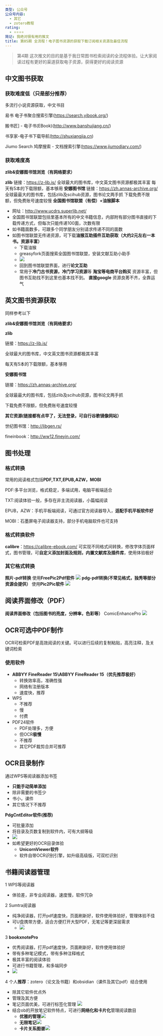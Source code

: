 ```yaml
---
类型: 公众号
公众号内容:
  - 其它
  - zotero教程
rating:
  - ⭐⭐⭐⭐
简记: 我绝对很有用的推文
title: 第05期 全流程！电子图书资源的获取下载订阅相关资源及最佳流程
---
```


> 第4期
> 这次推文的目的是基于我日常图书检索阅读的全流程体验。让大家阅读过程有更好的渠道获取电子资源，获得更好的阅读资源

## 中文图书获取

### 获取难度低（只是部分推荐）

多流行小说资源获取，中文书目

易书 电子书聚合搜索引擎(https://search.yibook.org/)

搬书匠] - 电子书(EBook)(http://www.banshujiang.cn/)

书享家-电子书下载导航(http://shuxiangjia.cn)

Jiumo Search 鸠摩搜索 - 文档搜索引擎(https://www.jiumodiary.com/)



### 获取难度高
**zlib&安娜图书馆浏览（有网络要求）**


**zlib**
链接：https://z-lib.is/
全球最大的图书库，中文英文图书资源都极其丰富
每天有5本的下载限额，基本够用
**安娜图书馆**
链接：https://zh.annas-archive.org/
全球最最大的图书库，包括zlib及scihub资源，图书论文两手抓
下载免费不限额，但免费账号速度较慢
**全国图书馆联盟（有偿）+油猴脚本**
- 网址：http://www.ucdrs.superlib.net/
- 全国图书馆联盟包括里基本所有的中文书籍信息，内部附有部分图书直接的下载传递方式，但每次只能传递100面，次数有限
- 如书籍面数多，可跟多个同学朋友分别请求传递不同的面数
- 如图书馆联盟无传递资源，可下载**油猴互助插件互助获取（大约2元左右一本书。资源丰富）**
	- 下载油猴
	- greasyfork页面搜索全国图书馆联盟，安装文献互助小助手
	- ![](https://pic-go-42.oss-cn-guangzhou.aliyuncs.com/img/20231130100347.png)
	- 回到图书馆联盟界面，进行**论文互助**
	- 常用于**冷门古书资源，冷门学习资源**等
**淘宝等电商平台购买**
资源丰富，但图书互助找不到这里也基本找不到。
**直接google**
资源良莠不齐，全靠运气

## 英文图书资源获取

同样参考以下

**zlib&安娜图书馆浏览（有网络要求）**

**zlib**

链接：https://z-lib.is/

全球最大的图书库，中文英文图书资源都极其丰富

每天有5本的下载限额，基本够用

**安娜图书馆**

链接：https://zh.annas-archive.org/

全球最最大的图书库，包括zlib及scihub资源，图书论文两手抓

下载免费不限额，但免费账号速度较慢

**其它资源(链接都有点早了，无法登录，可自行谷歌镜像网站）**

世纪图书馆：http://libgen.rs/

fineinbook：http://ww12.fineyin.com/

## 图书处理

### 格式转换

常用的阅读格式包括**PDF,TXT,EPUB,AZW，MOBI**

PDF:多平台浏览，格式稳定，多端试用，电脑平板端适合

TXT:阅读体验一般，多存在非主流阅读器，小篇幅阅读

EPUB，AZW：手机平板端阅读，可通过官方阅读器导入，**适配手机平板软件好**

MOBI：石墨屏电子阅读器支持，部分手机电脑软件也可支持

### 格式转换软件

**calibre**：https://calibre-ebook.com/
可实现不同格式间转换，修改字体页面样式，图书管理，可**自定义添加封面及规则，内置文献库及插件库**，使用体验极好

### 其它格式转换

**照片-pdf转换**
使用**FreePic2Pdf软件**
![](https://pic-go-42.oss-cn-guangzhou.aliyuncs.com/img/20231130101622.png)
**pdg-pdf转换(不常见格式，独秀等部分资源会提供）**
使用**Pic2Pic软件**
![](https://pic-go-42.oss-cn-guangzhou.aliyuncs.com/img/20231130101705.png)

## 阅读界面修改（PDF）

**阅读界面修改（包括图书的亮度，分辨率，色彩等）**
ComicEnhancePro
![](https://pic-go-42.oss-cn-guangzhou.aliyuncs.com/img/20231130101917.png)

## OCR可选中PDF制作

OCR可检索PDF是高效阅读的关键。可以进行后续的复制粘贴，高亮注释，及关键词检索

### 使用软件

- **ABBYY FineReader 15\ABBYY FineReader 15（优先推荐极好）** 
	- 转换效率高，准确性强
	- 网络有注册版本
	- 速度快，推荐
- WPS
	- 不推荐
	- 慢
	- 付费
- PDF24软件
	- PDF处理多，方便
	- 但OCR**极慢**
	- 不推荐
	- 其它PDF裁剪合并可推荐

## OCR目录制作

通过WPS等阅读器添加书签

- **只能手动简单添加**
- 除非需要的书签少
- 书小，课件
- 其它情况下不推荐

**PdgCntEditor软件(推荐)**
- 可批量添加
- 将目录及页数复制到软件内，可有大纲等级
- ![](https://pic-go-42.oss-cn-guangzhou.aliyuncs.com/img/20231130102525.png)
- 如希望更好的OCR目录体验
	- **UnicornViewer软件**
	- 软件自带OCR识别引擎，如升级高级版，可双栏识别

## 书籍阅读器管理

1 WPS等阅读器

- 体验差，非专业阅读器，速度慢，软件冗杂

2 Sumtra阅读器

- 纯净阅读器，打开pdf速度快，页面刷新好，软件使用体验好，管理体验不佳
- 可U盘携带方便，适合方便打开大型PDF，无笔记等更深层需求
	- ![](https://pic-go-42.oss-cn-guangzhou.aliyuncs.com/img/20231130102908.png)

3 **bookxnotePro**

- 优秀阅读器，打开pdf速度快，页面刷新好，软件使用体验好
- 带有多种笔记模式，带有多种注释格式
- 极其丰富的阅读体验
- 可进行书籍管理，和多端同步
- ![](https://pic-go-42.oss-cn-guangzhou.aliyuncs.com/img/20231130103128.png)

4 个人**推荐**：zotero（论文及书籍）和obsidian（课件及其它pdf）结合使用

- 除其它软件优点外
- 管理及其方便
- 笔记页面优美，可进行标签化管理
![](https://pic-go-42.oss-cn-guangzhou.aliyuncs.com/img/20231130103329.png)
- 结合ob的开放笔记软件特点，可进行**网络化和卡片化**管理阅读数目
	- **优雅的管理**![](https://pic-go-42.oss-cn-guangzhou.aliyuncs.com/img/20231130103458.png)
	- **无限笔记**![](https://pic-go-42.oss-cn-guangzhou.aliyuncs.com/img/20231130103644.png)
	- **卡片关系图谱**![](https://pic-go-42.oss-cn-guangzhou.aliyuncs.com/img/20231130103711.png)